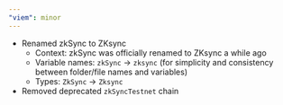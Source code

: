 ```yaml
---
"viem": minor
---
```


- Renamed zkSync to ZKsync
  - Context: zkSync was officially renamed to ZKsync a while ago
  - Variable names: `zkSync` -> `zksync` (for simplicity and consistency between folder/file names and variables)
  - Types: `ZkSync` -> `Zksync`
- Removed deprecated `zkSyncTestnet` chain